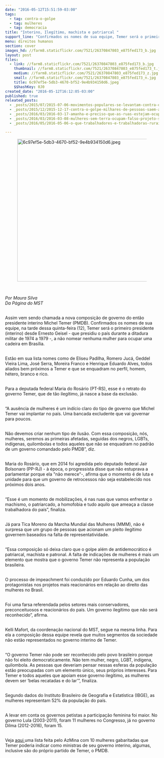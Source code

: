 ```yaml
---
date: "2016-05-12T15:51:59-03:00"
tags:
  - tag: contra-o-golpe
  - tag: mulheres
  - tag: democracia
title: "Interino, Ilegítimo, machista e patriarcal "
support_line: "Confirmados os nomes de sua equipe, Temer será o primeiro presidente (interino) desde Ernesto Geisel  a não nomear nenhuma mulher ocupar uma cadeira em Brasília. "
menu: direitos humanos
section: cover
images_hd: //farm8.staticflickr.com/7521/26370847803_e875fed173_b.jpg
layout: post
files:
  - link: //farm8.staticflickr.com/7521/26370847803_e875fed173_b.jpg
    thumbnail: //farm8.staticflickr.com/7521/26370847803_e875fed173_t.jpg
    medium: //farm8.staticflickr.com/7521/26370847803_e875fed173_z.jpg
    small: //farm8.staticflickr.com/7521/26370847803_e875fed173_n.jpg
    title: 6c97ef5e-5db3-4670-bf52-9e4b934150d6.jpeg
    $$hashKey: 0J0
created_date: "2016-05-12T16:12:05-03:00"
published: true
releated_posts:
  - _posts/2015/07/2015-07-06-movimentos-populares-se-levantam-contra-o-golpe.md
  - _posts/2015/12/2015-12-17-contra-o-golpe-milhares-de-pessoas-saem-as-ruas-na-bahia.md
  - _posts/2016/03/2016-03-17-amanha-e-preciso-que-as-ruas-estejam-ocupadas-por-gente-que-nao-tem-medo-da-direita-diz-valter-pomar.md
  - _posts/2016/03/2016-03-08-mulheres-sem-terra-ocupam-falso-projeto-sustentavel-de-mineradora-na-bahia.md
  - _posts/2016/05/2016-05-06-o-que-trabalhadores-e-trabalhadoras-rurais-podem-esperar-do-governo-temer.md

---
```

<figure class="image"><img alt="6c97ef5e-5db3-4670-bf52-9e4b934150d6.jpeg" height="467" src="//farm8.staticflickr.com/7521/26370847803_e875fed173_b.jpg" width="700" />
<figcaption></figcaption>
</figure>

<p>&nbsp;</p>

<p><em>Por Maura Silva<br />
Da P&aacute;gina do MST</em></p>

<p><br />
Assim vem sendo chamada a nova composi&ccedil;&atilde;o de governo do ent&atilde;o presidente interino Michel Temer (PMDB).&nbsp;Confirmados os nomes de sua equipe, na tarde dessa quinta-feira (12), Temer ser&aacute; o primeiro presidente (interino) desde Ernesto Geisel - que presidiu o pa&iacute;s durante a ditadura militar de 1974 a 1979 -, a n&atilde;o nomear nenhuma mulher para ocupar uma cadeira em Bras&iacute;lia.&nbsp;</p>

<p><br />
Est&atilde;o em sua lista nomes como de Eliseu Padilha, Romero Juc&aacute;, Geddel Vieira Lima, Jos&eacute; Serra, Moreira Franco e Henrique Eduardo Alves, todos aliados bem pr&oacute;ximos a Temer e que se enquadram no perfil, homem, h&eacute;tero, branco e rico.&nbsp;</p>

<p><br />
Para a deputada federal Maria do Ros&aacute;rio (PT-RS), esse &eacute; o retrato do governo Temer, que de t&atilde;o ileg&iacute;timo, j&aacute; nasce a base da exclus&atilde;o.</p>

<p><br />
&ldquo;A aus&ecirc;ncia de mulheres &eacute; um ind&iacute;cio claro do tipo de governo que Michel Temer vai implantar no pa&iacute;s. Uma bancada excludente que vai governar para poucos.</p>

<p><br />
N&atilde;o devemos criar nenhum tipo de ilus&atilde;o. Com essa composi&ccedil;&atilde;o, n&oacute;s, mulheres, seremos as primeiras afetadas, seguidas dos negros, LGBTs, ind&iacute;genas, quilombolas e todos aqueles que n&atilde;o se enquadram no padr&atilde;o de um governo comandado pelo PMDB&rdquo;, diz.&nbsp;</p>

<p><br />
Maria do Ros&aacute;rio, que em 2014 foi agredida pelo deputado federal Jair Bolsonaro (PP-RJ) - &agrave; &eacute;poca, o progressista disse que n&atilde;o estuprava a parlamentar porque ela &quot;n&atilde;o merece&quot;-, afirma que o momento &eacute; de luta e unidade para que um governo de retrocessos n&atilde;o seja estabelecido nos pr&oacute;ximos dois anos.&nbsp;</p>

<p><br />
&ldquo;Esse &eacute; um momento de mobiliza&ccedil;&otilde;es, &eacute; nas ruas que vamos enfrentar o machismo, o patriarcado, a homofobia e tudo aquilo que amea&ccedil;a a classe trabalhadora do pa&iacute;s&rdquo;, finaliza.</p>

<p><br />
J&aacute; para Tica Moreno da Marcha Mundial das Mulheres (MMM), n&atilde;o &eacute; surpresa que um grupo de pessoas que acionam um pleito ileg&iacute;timo governem baseados na falta de representatividade.&nbsp;<br />
&nbsp;&nbsp; &nbsp;</p>

<p>&ldquo;Essa composi&ccedil;&atilde;o s&oacute; deixa claro que o golpe al&eacute;m de antidemocr&aacute;tico &eacute; patriarcal, machista e patronal. A falta de indica&ccedil;&otilde;es de mulheres &eacute; mais um elemento que mostra que o governo Temer n&atilde;o representa a popula&ccedil;&atilde;o brasileira.</p>

<p><br />
O processo de impeachment foi conduzido por Eduardo Cunha, um dos protagonistas nos projetos mais reacion&aacute;rios em rela&ccedil;&atilde;o ao direito das mulheres no Brasil.</p>

<p><br />
Foi uma farsa referendada pelos setores mais conservadores, preconceituosos e reacion&aacute;rios do pa&iacute;s. Um governo ileg&iacute;timo que n&atilde;o ser&aacute; reconhecido&rdquo;, afirma.</p>

<p><br />
Kelli Mafort, da coordena&ccedil;&atilde;o nacional do MST, segue na mesma linha. Para ela a composi&ccedil;&atilde;o dessa equipe revela que muitos segmentos da sociedade n&atilde;o est&atilde;o representados no governo interino de Temer.</p>

<p><br />
&ldquo;O governo Temer n&atilde;o pode ser reconhecido pelo povo brasileiro porque n&atilde;o foi eleito democraticamente. N&atilde;o tem mulher, negro, LGBT, ind&iacute;gena, quilombola. As pessoas que deveriam pensar nessas esferas da popula&ccedil;&atilde;o est&atilde;o preocupadas com um elemento &uacute;nico, seus pr&oacute;prios interesses. Para Temer e todos aqueles que apoiam esse governo ileg&iacute;timo, as mulheres devem ser &lsquo;belas recatadas e do lar&rsquo;&rdquo;, finaliza.&nbsp;</p>

<p><br />
Segundo dados do Instituto Brasileiro de Geografia e Estat&iacute;stica (IBGE), as mulheres representam 52%&nbsp;da popula&ccedil;&atilde;o do pa&iacute;s.&nbsp;</p>

<p><br />
A levar em conta os governos petistas a participa&ccedil;&atilde;o feminina foi maior. No governo Lula (2003-2011), foram 11 mulheres no Congresso, j&aacute; no governo Dilma (2012-2016), foram 15.&nbsp;</p>

<p><br />
Veja <a href="http://azmina.com.br/2016/05/dez-mulheres-gabaritadas-que-temer-poderia-nomear-como-ministras/">aqui </a>uma lista feita pelo AzMina com 10 mulheres gabaritadas que Temer poderia indicar como ministras de seu governo interino, algumas, inclusive s&atilde;o do pr&oacute;prio partido de Temer, o PMDB. &nbsp;</p>

<p>&nbsp;</p>

<p><br />
&nbsp;<br />
&nbsp;</p>
